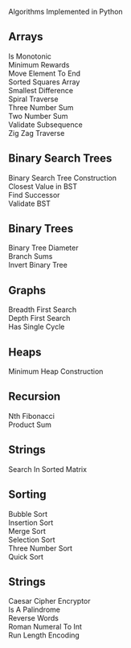 Algorithms Implemented in Python  

## Arrays  
Is Monotonic  
Minimum Rewards  
Move Element To End  
Sorted Squares Array  
Smallest Difference  
Spiral Traverse  
Three Number Sum  
Two Number Sum  
Validate Subsequence  
Zig Zag Traverse    

## Binary Search Trees  
Binary Search Tree Construction  
Closest Value in BST   
Find Successor  
Validate BST  

## Binary Trees  
Binary Tree Diameter  
Branch Sums  
Invert Binary Tree  

## Graphs  
Breadth First Search  
Depth First Search  
Has Single Cycle  

## Heaps  
Minimum Heap Construction  

## Recursion  
Nth Fibonacci  
Product Sum  

## Strings  
Search In Sorted Matrix  


## Sorting  
Bubble Sort  
Insertion Sort  
Merge Sort   
Selection Sort  
Three Number Sort  
Quick Sort  

## Strings  
Caesar Cipher Encryptor  
Is A Palindrome  
Reverse Words  
Roman Numeral To Int  
Run Length Encoding  


